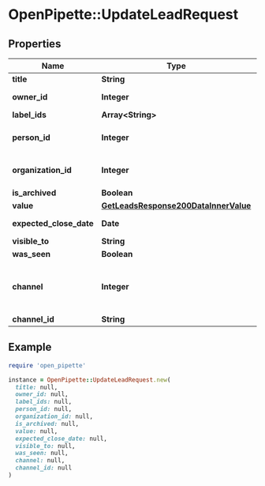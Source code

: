 # OpenPipette::UpdateLeadRequest

## Properties

| Name | Type | Description | Notes |
| ---- | ---- | ----------- | ----- |
| **title** | **String** | The name of the lead | [optional] |
| **owner_id** | **Integer** | The ID of the user which will be the owner of the created lead. If not provided, the user making the request will be used. | [optional] |
| **label_ids** | **Array&lt;String&gt;** | The IDs of the lead labels which will be associated with the lead | [optional] |
| **person_id** | **Integer** | The ID of a person which this lead will be linked to. If the person does not exist yet, it needs to be created first. A lead always has to be linked to a person or organization or both.  | [optional] |
| **organization_id** | **Integer** | The ID of an organization which this lead will be linked to. If the organization does not exist yet, it needs to be created first. A lead always has to be linked to a person or organization or both. | [optional] |
| **is_archived** | **Boolean** | A flag indicating whether the lead is archived or not | [optional] |
| **value** | [**GetLeadsResponse200DataInnerValue**](GetLeadsResponse200DataInnerValue.md) |  | [optional] |
| **expected_close_date** | **Date** | The date of when the deal which will be created from the lead is expected to be closed. In ISO 8601 format: YYYY-MM-DD. | [optional] |
| **visible_to** | **String** |  | [optional] |
| **was_seen** | **Boolean** | A flag indicating whether the lead was seen by someone in the Pipedrive UI | [optional] |
| **channel** | **Integer** | The ID of Marketing channel this lead was created from. Provided value must be one of the channels configured for your company which you can fetch with &lt;a href&#x3D;\&quot;https://developers.pipedrive.com/docs/api/v1/DealFields#getDealField\&quot; target&#x3D;\&quot;_blank\&quot; rel&#x3D;\&quot;noopener noreferrer\&quot;&gt;GET /v1/dealFields&lt;/a&gt;. | [optional] |
| **channel_id** | **String** | The optional ID to further distinguish the Marketing channel. | [optional] |

## Example

```ruby
require 'open_pipette'

instance = OpenPipette::UpdateLeadRequest.new(
  title: null,
  owner_id: null,
  label_ids: null,
  person_id: null,
  organization_id: null,
  is_archived: null,
  value: null,
  expected_close_date: null,
  visible_to: null,
  was_seen: null,
  channel: null,
  channel_id: null
)
```

